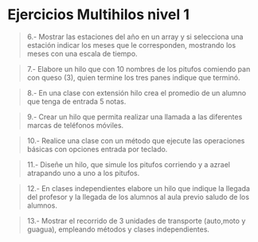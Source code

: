 # Ejercicios Multihilos nivel 1

>6.- Mostrar las estaciones del año en un array y si selecciona una estación indicar los meses que le corresponden, mostrando los meses con una escala de tiempo.

>7.- Elabore un hilo que con 10 nombres de los pitufos comiendo  pan con queso (3), quien termine los tres panes indique que terminó.

>8.- En una clase con extensión hilo crea el promedio de un alumno que tenga de entrada 5 notas.

>9.- Crear un hilo que permita realizar una llamada a las diferentes marcas de teléfonos móviles.

>10.- Realice una clase con un método que ejecute las operaciones básicas con opciones entrada por teclado.

>11.- Diseñe un hilo, que simule los pitufos corriendo y a azrael atrapando uno a uno a los pitufos.

>12.- En clases independientes elabore un hilo que indique la llegada del profesor y la llegada de los alumnos al aula previo saludo de los alumnos.

>13.- Mostrar el recorrido de 3 unidades de transporte (auto,moto y guagua), empleando métodos y clases independientes.